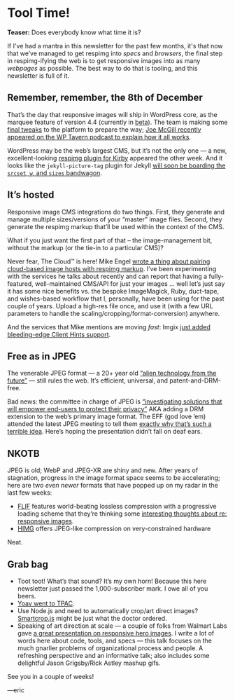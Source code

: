 # Tool Time!

**Teaser:** Does everybody know what time it is?

If I've had a mantra in this newsletter for the past few months, it's that now that we’ve managed to get respimg into *specs* and *browsers*, the final step in respimg-ifying the web is to get responsive images into as many *webpages* as possible. The best way to do that is tooling, and this newsletter is full of it.

## Remember, remember, the 8th of December

That’s the day that responsive images will ship in WordPress core, as the marquee feature of version 4.4 (currently in [beta][wp_beta]). The team is making some [final tweaks][wp_new_size] to the platform to prepare the way; [Joe McGill recently appeared on the WP Tavern podcast to explain how it all works][wp_tavern].

WordPress may be the web’s largest CMS, but it’s not the only one — a new, excellent-looking [respimg plugin for Kirby][kirby_respimg] appeared the other week. And it looks like the `jekyll-picture-tag` plugin for Jekyll [will soon be boarding the `srcset`, `w`, and `sizes` bandwagon][jekyll_w].

[wp_beta]: [https://wordpress.org/news/2015/10/wordpress-4-4-beta-1/]
[wp_new_size]: https://core.trac.wordpress.org/changeset/35479
[wp_tavern]: http://wptavern.com/joe-mcgill-explains-how-responsive-images-work-in-wordpress-4-4

[kirby_respimg]: https://github.com/jancbeck/kirby-responsive-images
[jekyll_w]: https://github.com/robwierzbowski/jekyll-picture-tag/issues/68#issuecomment-152596140

## It’s hosted

Responsive image CMS integrations do two things. First, they generate and manage multiple sizes/versions of your “master” image files. Second, they generate the respimg markup that’ll be used within the context of the CMS.

What if you just want the first part of that – the image-management bit, without the markup (or the tie-in to a particular CMS)?

Never fear, The Cloud™ is here! Mike Engel [wrote a thing about pairing cloud-based image hosts with respimg markup][nobake_respimg]. I’ve been experimenting with the services he talks about recently and can report that having a fully-featured, well-maintained CMS/API for just your images … well let’s just say it has some nice benefits vs. the bespoke ImageMagick, Ruby, duct-tape, and wishes-based workflow that I, personally, have been using for the past couple of years. Upload a high-res file once, and use it (with a few URL parameters to handle the scaling/cropping/format-conversion) anywhere.

And the services that Mike mentions are moving *fast*: Imgix [just added bleeding-edge Client Hints support][imgix_ch].

[nobake_respimg]: https://medium.com/@beardfury/no-bake-responsive-images-9e1289ceb9f7
[imgix_ch]: http://blog.imgix.com/post/131102712254/next-generation-responsive-images-with-client

## Free as in JPEG

The venerable JPEG format — a 20+ year old [“alien technology from the future”][alien] — still rules the web. It’s efficient, universal, and patent-and-DRM-free.

Bad news: the committee in charge of JPEG is [“investigating solutions that will empower end-users to protect their privacy”][jpeg_bs] AKA adding a DRM extension to the web’s primary image format. The EFF (god love ’em) attended the latest JPEG meeting to tell them [exactly why that’s such a terrible idea][eff_jpeg]. Here’s hoping the presentation didn’t fall on deaf ears.

[alien]: https://xiph.org/~xiphmont/demo/daala/update1.shtml
[jpeg_good]: http://jpeg.org
[jpeg_bs]: http://jpeg.org/items/20151023_press.html
[eff_jpeg]: https://www.eff.org/deeplinks/2015/10/theres-no-drm-jpeg-lets-keep-it-way

## NKOTB

JPEG is old; WebP and JPEG-XR are shiny and new. After years of stagnation, progress in the image format space seems to be accelerating; here are two *even newer* formats that have popped up on my radar in the last few weeks:

- [FLIF][flif] features world-beating lossless compression with a progressive loading scheme that they’re thinking some [interesting thoughts about re: responsive images][flif-rwd].
- [HIMG][himg] offers JPEG-like compression on very-constrained hardware

Neat.

[flif]: http://flif.info
[flif-rwd]: http://flif.info/responsive.html
[himg]: https://github.com/mbitsnbites/himg

## Grab bag

- Toot toot! What’s that sound? It’s my own horn! Because this here newsletter just passed the 1,000-subscriber mark. I owe all of you beers.
- [Yoav went to TPAC][incubate_ur_face].
- Use Node.js and need to automatically crop/art direct images? [Smartcrop.js][smartcrop_js] might be just what the doctor ordered.
- Speaking of art direction at scale — a couple of folks from Walmart Labs gave [a great presentation on responsive hero images][walmart_heros]. I write a lot of words here about code, tools, and specs — this talk focuses on the much gnarlier problems of organizational process and people. A refreshing perspective and an informative talk; also includes some delightful Jason Grigsby/Rick Astley mashup gifs.

[incubate_ur_face]: http://w3cmemes.tumblr.com/post/132069160337/meanwhile-in-the-wicg-breakout
[smartcrop_js]: https://github.com/jwagner/smartcrop.js/
[walmart_heros]: https://www.youtube.com/watch?v=CJ07hLitIfU

See you in a couple of weeks!

—eric
